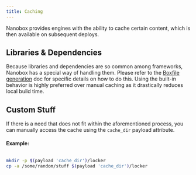 ```yaml
---
title: Caching
---
```


Nanobox provides engines with the ability to cache certain content, which is then available on subsequent deploys.

## Libraries & Dependencies

Because libraries and dependencies are so common among frameworks, Nanobox has a special way of handling them. Please refer to the [Boxfile generation](/engines/scripts/boxfile/#cached-libraries) doc for specific details on how to do this. Using the built-in behavior is highly preferred over manual caching as it drastically reduces local build time.

## Custom Stuff

If there is a need that does not fit within the aforementioned process, you can manually access the cache using the `cache_dir` payload attribute.

#### Example:
```bash

mkdir -p $(payload 'cache_dir')/locker
cp -a /some/random/stuff $(payload 'cache_dir')/locker

```
